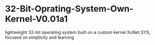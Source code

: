 # 32-Bit-Oprating-System-Own-Kernel-V0.01a1
lightweight 32-bit operating system built on a custom kernel XuNet.SYS, focused on simplicity and learning
